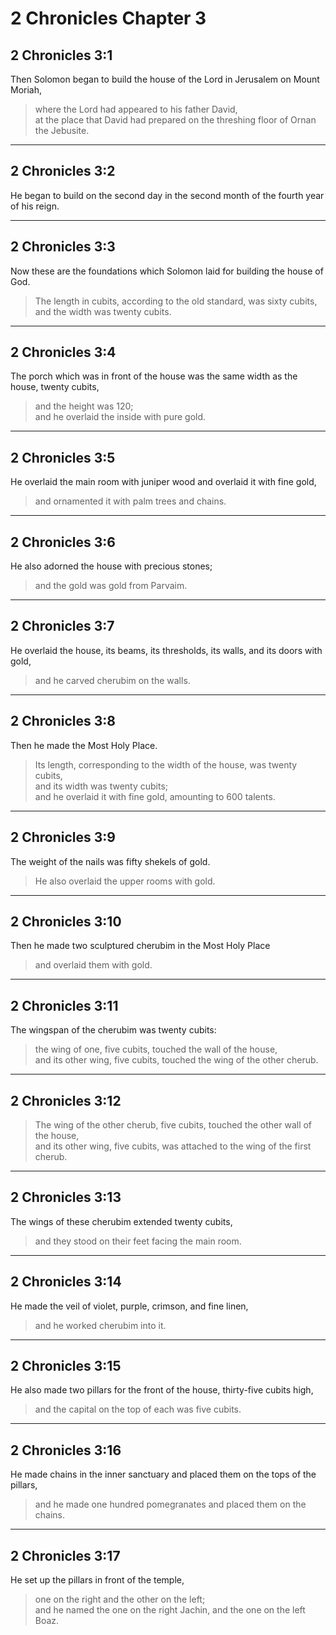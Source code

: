 # 2 Chronicles Chapter 3

## 2 Chronicles 3:1

Then Solomon began to build the house of the Lord in Jerusalem on Mount Moriah,

> where the Lord had appeared to his father David,  
> at the place that David had prepared on the threshing floor of Ornan the Jebusite.

---

## 2 Chronicles 3:2

He began to build on the second day in the second month of the fourth year of his reign.

---

## 2 Chronicles 3:3

Now these are the foundations which Solomon laid for building the house of God.

> The length in cubits, according to the old standard, was sixty cubits,  
> and the width was twenty cubits.

---

## 2 Chronicles 3:4

The porch which was in front of the house was the same width as the house, twenty cubits,

> and the height was 120;  
> and he overlaid the inside with pure gold.

---

## 2 Chronicles 3:5

He overlaid the main room with juniper wood and overlaid it with fine gold,

> and ornamented it with palm trees and chains.

---

## 2 Chronicles 3:6

He also adorned the house with precious stones;

> and the gold was gold from Parvaim.

---

## 2 Chronicles 3:7

He overlaid the house, its beams, its thresholds, its walls, and its doors with gold,

> and he carved cherubim on the walls.

---

## 2 Chronicles 3:8

Then he made the Most Holy Place.

> Its length, corresponding to the width of the house, was twenty cubits,  
> and its width was twenty cubits;  
> and he overlaid it with fine gold, amounting to 600 talents.

---

## 2 Chronicles 3:9

The weight of the nails was fifty shekels of gold.

> He also overlaid the upper rooms with gold.

---

## 2 Chronicles 3:10

Then he made two sculptured cherubim in the Most Holy Place

> and overlaid them with gold.

---

## 2 Chronicles 3:11

The wingspan of the cherubim was twenty cubits:

> the wing of one, five cubits, touched the wall of the house,  
> and its other wing, five cubits, touched the wing of the other cherub.

---

## 2 Chronicles 3:12

> The wing of the other cherub, five cubits, touched the other wall of the house,  
> and its other wing, five cubits, was attached to the wing of the first cherub.

---

## 2 Chronicles 3:13

The wings of these cherubim extended twenty cubits,

> and they stood on their feet facing the main room.

---

## 2 Chronicles 3:14

He made the veil of violet, purple, crimson, and fine linen,

> and he worked cherubim into it.

---

## 2 Chronicles 3:15

He also made two pillars for the front of the house, thirty-five cubits high,

> and the capital on the top of each was five cubits.

---

## 2 Chronicles 3:16

He made chains in the inner sanctuary and placed them on the tops of the pillars,

> and he made one hundred pomegranates and placed them on the chains.

---

## 2 Chronicles 3:17

He set up the pillars in front of the temple,

> one on the right and the other on the left;  
> and he named the one on the right Jachin, and the one on the left Boaz.
